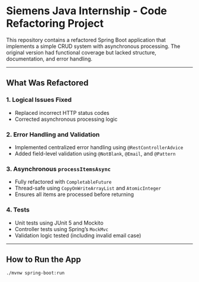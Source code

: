 # Siemens Java Internship - Code Refactoring Project

This repository contains a refactored Spring Boot application that implements a simple CRUD system with asynchronous processing. The original version had functional coverage but lacked structure, documentation, and error handling.

---

## What Was Refactored

### 1.  Logical Issues Fixed
- Replaced incorrect HTTP status codes 
- Corrected asynchronous processing logic

### 2.  Error Handling and Validation
- Implemented centralized error handling using `@RestControllerAdvice`
- Added field-level validation using `@NotBlank`, `@Email`, and `@Pattern`

### 3.  Asynchronous `processItemsAsync`
- Fully refactored with `CompletableFuture`
- Thread-safe using `CopyOnWriteArrayList` and `AtomicInteger`
- Ensures all items are processed before returning

### 4.  Tests
- Unit tests using JUnit 5 and Mockito
- Controller tests using Spring’s `MockMvc`
- Validation logic tested (including invalid email case)

---

##  How to Run the App

```bash
./mvnw spring-boot:run

